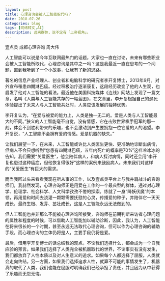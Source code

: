 ```yaml
---
layout: post
title: 心理咨询会被人工智能取代吗？
date: 2018-07-26
categories: blog
tags: [网络转文,AI]
description: 远离群体，说不定有「上帝视角」。
---
```

壹点灵 成都心理咨询 周大伟

人工智能可以说是今年互联网最热门的话题，大家也一直在讨论，未来有哪些职业会被人工智能所取代，心理咨询是其中之一吗？这是我最近一直在思考的一个问题，直到我听到了一个小故事，让我有了新的思路。

著名的信息产业经理人、创业者和电脑科学的研究者李开复博士，2013年9月，对外宣布罹患四期淋巴癌。经过积极治疗逐渐康复，这段经历改变了他的人生观，也启发了他对人工智能的看法。最近他在美国科技媒体《连线》网站上发现了一篇文章，名叫《人类与人工智能共存的一幅蓝图》，在文章里，李开复根据自己的濒死体验提出了未来人与人工智能共处时，人类应该发展的独特优势。

李开复认为，“在爱与被爱的能力上，人类是独一无二的。爱是人类与人工智能最大的不同。”狭义的人工智能毫不自觉，没有情感，它在击败世界棋手冠军的那一刻，体会不到胜利带来的乐趣，也不会激动到产生要拥抱一位它爱的人的渴望。李开复说，“人工智能不会拥有爱的情感。爱是机器的缺失。”

让我们展望一下，在未来，人工智能或许比人类医生更快、更准确地诊断出病情，但病人不会只想听到“您患有四期淋巴癌，五年内死亡的概率是70%”这样冷冰冰的告知。我们需要“关爱医生”，他会陪伴病人，和病人探讨病情，同时还会用“李开复也患过这种癌症，但他恢复得很好”这样的案例来鼓励病人。未来我们对这样的“关爱医生”有巨大的需求。

而当我回过头来看看我现在所从事的工作，以及壹点灵平台上与我并肩战斗的咨询师们，我赫然发现，心理咨询师正是用爱在工作的一个最典型的群体，通过对心理学、伦理学、社会科学、人文科学孜孜不倦的探索，练就了一身“降妖伏魔”的本领，再用爱和时间去浇灌一颗颗需要抚慰的心灵，传播爱的种子，并陪伴它一天天成长，最终生根、发芽、茁壮成长，这是人工智能永远无法做到的。

但人工智能也并非那么不能被心理咨询所接受，咨询师在前期判断来访者心理问题的属性和程度的时候，可以借助人工智能加以辅助诊断，因此，我认为，人工智能在将来很长的一个时期，甚至永远无法取代心理咨询，但可以作为心理咨询的辅助手段，而心理咨询的主体仍将是人，主要手段仍将是爱。

最后，借用李开复博士的话总结我的观点。不论我们选择什么，都会成为一个自我应验的预言。如果我们选择了人类完全被机器取代的世界，不论事实有没有发生，我们都放弃了人性本质以及对人生意义的追求。如果每个人都选择了屈服，人类就会走向终结。另一方面，如果我们选择追求人性，就算不可能的事情发生了，机器真的取代了人类，我们也能在屈服时明确我们已经承担了责任，并且因为从中获得了乐趣而无怨无悔。
